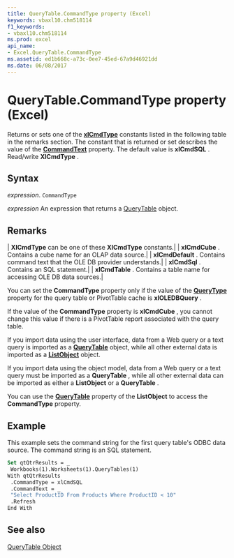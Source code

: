 ```yaml
---
title: QueryTable.CommandType property (Excel)
keywords: vbaxl10.chm518114
f1_keywords:
- vbaxl10.chm518114
ms.prod: excel
api_name:
- Excel.QueryTable.CommandType
ms.assetid: ed1b668c-a73c-0ee7-45ed-67a9d46921dd
ms.date: 06/08/2017
---
```



# QueryTable.CommandType property (Excel)

Returns or sets one of the  **[xlCmdType](Excel.XlCmdType.md)** constants listed in the following table in the remarks section. The constant that is returned or set describes the value of the **[CommandText](Excel.QueryTable.CommandText.md)** property. The default value is **xlCmdSQL** . Read/write **XlCmdType** .


## Syntax

 _expression_. `CommandType`

 _expression_ An expression that returns a [QueryTable](Excel.QueryTable.md) object.


## Remarks



| **XlCmdType** can be one of these **XlCmdType** constants.|
| **xlCmdCube** . Contains a cube name for an OLAP data source.|
| **xlCmdDefault** . Contains command text that the OLE DB provider understands.|
| **xlCmdSql** . Contains an SQL statement.|
| **xlCmdTable** . Contains a table name for accessing OLE DB data sources.|

You can set the  **CommandType** property only if the value of the **[QueryType](Excel.QueryTable.QueryType.md)** property for the query table or PivotTable cache is **xlOLEDBQuery** .

If the value of the  **CommandType** property is **xlCmdCube** , you cannot change this value if there is a PivotTable report associated with the query table.

If you import data using the user interface, data from a Web query or a text query is imported as a  **[QueryTable](Excel.QueryTable.md)** object, while all other external data is imported as a **[ListObject](Excel.ListObject.md)** object.

If you import data using the object model, data from a Web query or a text query must be imported as a  **QueryTable** , while all other external data can be imported as either a **ListObject** or a **QueryTable** .

You can use the  **[QueryTable](Excel.ListObject.QueryTable.md)** property of the **ListObject** to access the **CommandType** property.


## Example

This example sets the command string for the first query table's ODBC data source. The command string is an SQL statement.


```vb
Set qtQtrResults = _ 
 Workbooks(1).Worksheets(1).QueryTables(1) 
With qtQtrResults 
 .CommandType = xlCmdSQL 
 .CommandText = _ 
 "Select ProductID From Products Where ProductID < 10" 
 .Refresh 
End With
```


## See also


[QueryTable Object](Excel.QueryTable.md)

